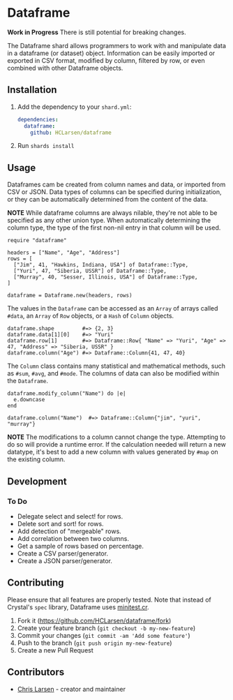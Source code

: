 # Dataframe

**Work in Progress** There is still potential for breaking changes.

The Dataframe shard allows programmers to work with and manipulate data in a dataframe (or dataset) object. Information can be easily imported or exported in CSV format, modified by column, filtered by row, or even combined with other Dataframe objects.

## Installation

1. Add the dependency to your `shard.yml`:

   ```yaml
   dependencies:
     dataframe:
       github: HCLarsen/dataframe
   ```

2. Run `shards install`

## Usage

Dataframes cam be created from column names and data, or imported from CSV or JSON. Data types of columns can be specified during initialization, or they can be automatically determined from the content of the data.

**NOTE** While dataframe columns are always nilable, they're not able to be specified as any other union type. When automatically determining the column type, the type of the first non-nil entry in that column will be used.

```crystal
require "dataframe"

headers = ["Name", "Age", "Address"]
rows = [
  ["Jim", 41, "Hawkins, Indiana, USA"] of Dataframe::Type,
  ["Yuri", 47, "Siberia, USSR"] of Dataframe::Type,
  ["Murray", 40, "Sesser, Illinois, USA"] of Dataframe::Type,
]

dataframe = Dataframe.new(headers, rows)
```

The values in the `Dataframe` can be accessed as an `Array` of arrays called `#data`, an `Array` of `Row` objects, or a `Hash` of `Column` objects.

```crystal
dataframe.shape         #=> {2, 3}
dataframe.data[1][0]    #=> "Yuri"
dataframe.row[1]        #=> Dataframe::Row{ "Name" => "Yuri", "Age" => 47, "Address" => "Siberia, USSR" }
dataframe.column("Age") #=> Dataframe::Column{41, 47, 40}
```

The `Column` class contains many statistical and mathematical methods, such as `#sum`, `#avg`, and `#mode`. The columns of data can also be modified within the `Dataframe`.

```crystal
dataframe.modify_column("Name") do |e|
  e.downcase
end

dataframe.column("Name")  #=> Dataframe::Column{"jim", "yuri", "murray"}
```

**NOTE** The modifications to a column cannot change the type. Attempting to do so will provide a runtime error. If the calculation needed will return a new datatype, it's best to add a new column with values generated by `#map` on the existing column.

## Development

### To Do

- Delegate select and select! for rows.
- Delete sort and sort! for rows.
- Add detection of "mergeable" rows.
- Add correlation between two columns.
- Get a sample of rows based on percentage.
- Create a CSV parser/generator.
- Create a JSON parser/generator.

## Contributing

Please ensure that all features are properly tested. Note that instead of Crystal's `spec` library, Dataframe uses [minitest.cr](https://github.com/ysbaddaden/minitest.cr). 

1. Fork it (<https://github.com/HCLarsen/dataframe/fork>)
2. Create your feature branch (`git checkout -b my-new-feature`)
3. Commit your changes (`git commit -am 'Add some feature'`)
4. Push to the branch (`git push origin my-new-feature`)
5. Create a new Pull Request

## Contributors

- [Chris Larsen](https://github.com/HCLarsen) - creator and maintainer
